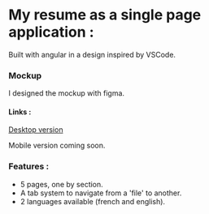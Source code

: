 <h1>My resume as a single page application :</h1>
<p>Built with angular in a design inspired by VSCode.</p>

<h3>Mockup</h3>
<p>I designed the mockup with figma.</p>

<h4>Links :</h4>
<a href="https://www.figma.com/proto/SMuJP8l5ViqWUbCLX21xUC/My-Resume?node-id=44%3A19477&scaling=scale-down&page-id=44%3A19476&starting-point-node-id=44%3A19477" target="_blank">Desktop version</a>
<p>Mobile version coming soon.</p>

<h3>Features :</h3>
<ul>
  <li>5 pages, one by section.</li>
  <li>A tab system to navigate from a 'file' to another.</li>
  <li>2 languages available (french and english).</li>
</ul>
